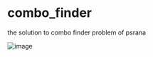 # combo_finder
the solution to combo finder problem of psrana


![image](https://github.com/user-attachments/assets/bdf04885-db38-41b2-b8cd-50088434dfe4)
